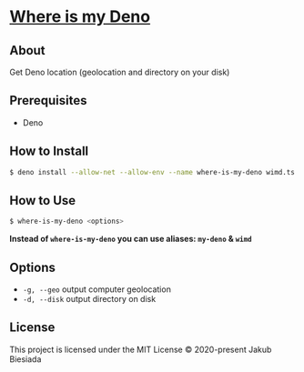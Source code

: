 # [Where is my Deno](https://github.com/awesome-cli/where-is-my-deno)

## About

Get Deno location (geolocation and directory on your disk)

## Prerequisites

- Deno

## How to Install

```sh
$ deno install --allow-net --allow-env --name where-is-my-deno wimd.ts
```

## How to Use

```sh
$ where-is-my-deno <options>
```

**Instead of `where-is-my-deno` you can use aliases: `my-deno` & `wimd`**

## Options

- `-g, --geo` output computer geolocation
- `-d, --disk` output directory on disk

## License

This project is licensed under the MIT License © 2020-present Jakub Biesiada

